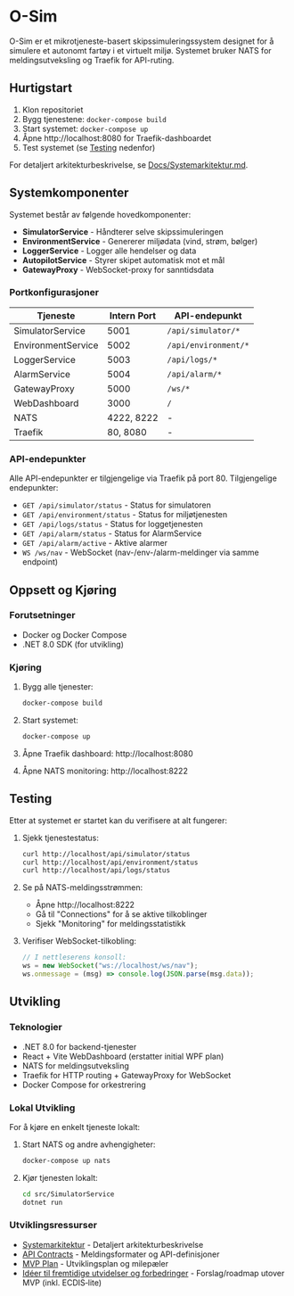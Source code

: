 # O-Sim

O-Sim er et mikrotjeneste-basert skipssimuleringssystem designet for å simulere et autonomt fartøy i et virtuelt miljø. Systemet bruker NATS for meldingsutveksling og Traefik for API-ruting.

## Hurtigstart

1. Klon repositoriet
2. Bygg tjenestene: `docker-compose build`
3. Start systemet: `docker-compose up`
4. Åpne http://localhost:8080 for Traefik-dashboardet
5. Test systemet (se [Testing](#testing) nedenfor)

For detaljert arkitekturbeskrivelse, se [Docs/Systemarkitektur.md](Docs/Systemarkitektur.md).

## Systemkomponenter

Systemet består av følgende hovedkomponenter:

- **SimulatorService** - Håndterer selve skipssimuleringen
- **EnvironmentService** - Genererer miljødata (vind, strøm, bølger)
- **LoggerService** - Logger alle hendelser og data
- **AutopilotService** - Styrer skipet automatisk mot et mål
- **GatewayProxy** - WebSocket-proxy for sanntidsdata

### Portkonfigurasjoner

| Tjeneste           | Intern Port | API-endepunkt        |
| ------------------ | ----------- | -------------------- |
| SimulatorService   | 5001        | `/api/simulator/*`   |
| EnvironmentService | 5002        | `/api/environment/*` |
| LoggerService      | 5003        | `/api/logs/*`        |
| AlarmService       | 5004        | `/api/alarm/*`       |
| GatewayProxy       | 5000        | `/ws/*`              |
| WebDashboard       | 3000        | `/`                  |
| NATS               | 4222, 8222  | -                    |
| Traefik            | 80, 8080    | -                    |

### API-endepunkter

Alle API-endepunkter er tilgjengelige via Traefik på port 80. Tilgjengelige endepunkter:

- `GET /api/simulator/status` - Status for simulatoren
- `GET /api/environment/status` - Status for miljøtjenesten
- `GET /api/logs/status` - Status for loggetjenesten
- `GET /api/alarm/status` - Status for AlarmService
- `GET /api/alarm/active` - Aktive alarmer
- `WS /ws/nav` - WebSocket (nav-/env-/alarm-meldinger via samme endpoint)

## Oppsett og Kjøring

### Forutsetninger

- Docker og Docker Compose
- .NET 8.0 SDK (for utvikling)

### Kjøring

1. Bygg alle tjenester:

   ```bash
   docker-compose build
   ```

2. Start systemet:

   ```bash
   docker-compose up
   ```

3. Åpne Traefik dashboard:
   http://localhost:8080

4. Åpne NATS monitoring:
   http://localhost:8222

## Testing

Etter at systemet er startet kan du verifisere at alt fungerer:

1. Sjekk tjenestestatus:

   ```bash
   curl http://localhost/api/simulator/status
   curl http://localhost/api/environment/status
   curl http://localhost/api/logs/status
   ```

2. Se på NATS-meldingsstrømmen:

   - Åpne http://localhost:8222
   - Gå til "Connections" for å se aktive tilkoblinger
   - Sjekk "Monitoring" for meldingsstatistikk

3. Verifiser WebSocket-tilkobling:
   ```javascript
   // I nettleserens konsoll:
   ws = new WebSocket("ws://localhost/ws/nav");
   ws.onmessage = (msg) => console.log(JSON.parse(msg.data));
   ```

## Utvikling

### Teknologier

- .NET 8.0 for backend-tjenester
- React + Vite WebDashboard (erstatter initial WPF plan)
- NATS for meldingsutveksling
- Traefik for HTTP routing + GatewayProxy for WebSocket
- Docker Compose for orkestrering

### Lokal Utvikling

For å kjøre en enkelt tjeneste lokalt:

1. Start NATS og andre avhengigheter:

   ```bash
   docker-compose up nats
   ```

2. Kjør tjenesten lokalt:
   ```bash
   cd src/SimulatorService
   dotnet run
   ```

### Utviklingsressurser

- [Systemarkitektur](Docs/Systemarkitektur.md) - Detaljert arkitekturbeskrivelse
- [API Contracts](Docs/api-contracts.md) - Meldingsformater og API-definisjoner
- [MVP Plan](Docs/mvp-plan.md) - Utviklingsplan og milepæler
- [Idéer til fremtidige utvidelser og forbedringer](Docs/Idéer-til-fremtidige-utvidelser-og-forbedringer.md) - Forslag/roadmap utover MVP (inkl. ECDIS‑lite)
